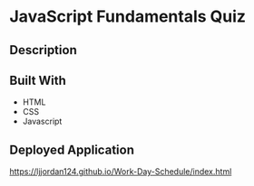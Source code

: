 # JavaScript Fundamentals Quiz

## Description


## Built With

* HTML
* CSS
* Javascript

## Deployed Application

https://ljjordan124.github.io/Work-Day-Schedule/index.html

